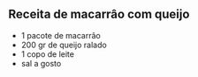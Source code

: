 ## Receita de macarrâo com queijo

- 1 pacote de macarrâo
- 200 gr de queijo ralado
- 1 copo de leite
- sal a gosto
  
